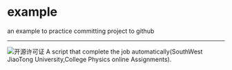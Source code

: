 # example
an example to practice committing project to github
***
![开源许可证](https://img.shields.io/badge/license-BSD-blue.svg?style=plastic)
A script that complete the job automatically(SouthWest JiaoTong University,College Physics online Assignments).
